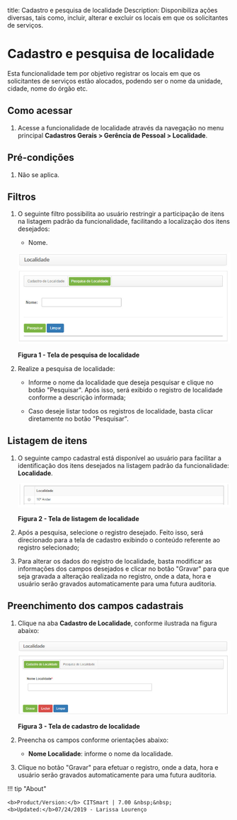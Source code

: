 title: Cadastro e pesquisa de localidade
Description: Disponibiliza ações diversas, tais como, incluir, alterar e excluir os locais em que os solicitantes de serviços.
# Cadastro e pesquisa de localidade

Esta funcionalidade tem por objetivo registrar os locais em que os solicitantes de serviços estão alocados, podendo ser o nome da
unidade, cidade, nome do órgão etc.

Como acessar
-------------

1. Acesse a funcionalidade de localidade através da navegação no menu principal
**Cadastros Gerais > Gerência de Pessoal > Localidade**.

Pré-condições
---------------

1. Não se aplica.

Filtros
---------

1. O seguinte filtro possibilita ao usuário restringir a participação de itens na listagem padrão da funcionalidade, facilitando a
localização dos itens desejados:

    - Nome.
    
    ![Pesquisa](images/local.img1.jpg)
    
    **Figura 1 - Tela de pesquisa de localidade**
    
2. Realize a pesquisa de localidade:

    - Informe o nome da localidade que deseja pesquisar e clique no botão "Pesquisar". Após isso, será exibido o registro de 
    localidade conforme a descrição informada;
    
    - Caso deseje listar todos os registros de localidade, basta clicar diretamente no botão "Pesquisar".
    
Listagem de itens
------------------

1. O seguinte campo cadastral está disponível ao usuário para facilitar a identificação dos itens desejados na listagem padrão da
funcionalidade: **Localidade**.

    ![Listagem](images/local.img2.jpg)
    
    **Figura 2 - Tela de listagem de localidade**
    
2. Após a pesquisa, selecione o registro desejado. Feito isso, será direcionado para a tela de cadastro exibindo o conteúdo
referente ao registro selecionado;

3. Para alterar os dados do registro de localidade, basta modificar as informações dos campos desejados e clicar no botão 
"Gravar" para que seja gravada a alteração realizada no registro, onde a data, hora e usuário serão gravados automaticamente
para uma futura auditoria.

Preenchimento dos campos cadastrais
-------------------------------------

1. Clique na aba **Cadastro de Localidade**, conforme ilustrada na figura abaixo:

    ![Cadastro](images/local.img3.jpg)
    
    **Figura 3 - Tela de cadastro de localidade**
    
2. Preencha os campos conforme orientações abaixo:

    - **Nome Localidade**: informe o nome da localidade.
    
3. Clique no botão "Gravar" para efetuar o registro, onde a data, hora e usuário serão gravados automaticamente para uma futura
auditoria.

!!! tip "About"

    <b>Product/Version:</b> CITSmart | 7.00 &nbsp;&nbsp;
    <b>Updated:</b>07/24/2019 - Larissa Lourenço
